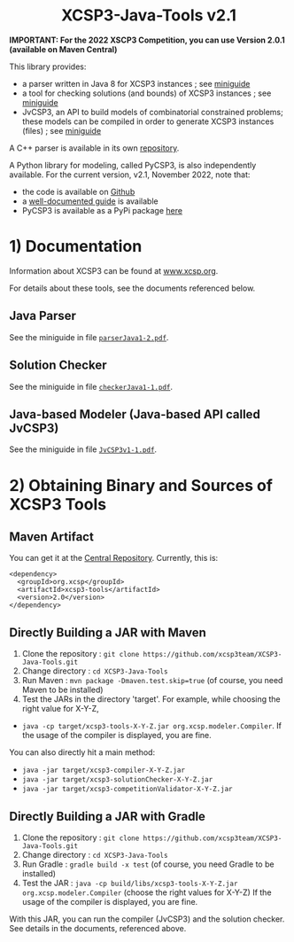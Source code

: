 <h1 align="center"> XCSP3-Java-Tools v2.1 </h1>


**IMPORTANT: For the 2022 XSCP3 Competition, you can use Version 2.0.1 (available on Maven Central)**

This library provides:
  * a parser written in Java 8 for XCSP3 instances ; see [miniguide](doc/parserJava1-2.pdf)
  * a tool for checking solutions (and bounds) of XCSP3 instances ; see [miniguide](doc/checkerJava1-1.pdf) 
  * JvCSP3, an API to build models of combinatorial constrained problems; these models can be compiled in order to generate XCSP3 instances (files) ; see [miniguide](doc/JvCSP3v1-1.pdf)

A C++ parser is available in its own [repository](https://github.com/xcsp3team/XCSP3-CPP-Parser).

A Python library for modeling, called PyCSP3, is also independently available. 
For the current version, v2.1, November 2022, note that:
* the code is available on [Github](https://github.com/xcsp3team/pycsp3)
* a [well-documented guide](https://github.com/xcsp3team/pycsp3/blob/master/guidePyCSP3.pdf) is available
* PyCSP3 is available as a PyPi package [here](https://pypi.org/project/pycsp3/)
   

# 1) Documentation

Information about XCSP3 can be found at www.xcsp.org.

For details about these tools, see the documents referenced below. 

## Java Parser

See the miniguide in file [`parserJava1-2.pdf`](doc/parserJava1-2.pdf).

## Solution Checker

See the miniguide in file [`checkerJava1-1.pdf`](doc/checkerJava1-1.pdf).

## Java-based Modeler (Java-based API called JvCSP3)

See the miniguide in file [`JvCSP3v1-1.pdf`](doc/JvCSP3v1-1.pdf). 



# 2) Obtaining Binary and Sources of XCSP3 Tools 

## Maven Artifact

You can get it at the [Central Repository](http://search.maven.org).
Currently, this is:

    <dependency>
      <groupId>org.xcsp</groupId>
      <artifactId>xcsp3-tools</artifactId>
      <version>2.0</version>
    </dependency>

## Directly Building a JAR with Maven

1. Clone the repository : `git clone https://github.com/xcsp3team/XCSP3-Java-Tools.git`
1. Change directory : `cd XCSP3-Java-Tools`
1. Run Maven : `mvn package -Dmaven.test.skip=true`  (of course, you need Maven to be installed)
1. Test the JARs in the directory 'target'. For example, while choosing the right value for X-Y-Z,
  - `java -cp target/xcsp3-tools-X-Y-Z.jar org.xcsp.modeler.Compiler`. If the usage of the compiler is displayed, you are fine. 
  
 You can also directly hit a main method:
  - `java -jar target/xcsp3-compiler-X-Y-Z.jar` 
  - `java -jar target/xcsp3-solutionChecker-X-Y-Z.jar` 
  - `java -jar target/xcsp3-competitionValidator-X-Y-Z.jar` 

## Directly Building a JAR with Gradle

1. Clone the repository : `git clone https://github.com/xcsp3team/XCSP3-Java-Tools.git`
1. Change directory : `cd XCSP3-Java-Tools`
1. Run Gradle : `gradle build -x test`  (of course, you need Gradle to be installed)
1. Test the JAR : `java -cp build/libs/xcsp3-tools-X-Y-Z.jar org.xcsp.modeler.Compiler` (choose the right values for X-Y-Z)
If the usage of the compiler is displayed, you are fine. 

With this JAR, you can run the compiler (JvCSP3) and the solution checker. 
See details in the documents, referenced above.  
  

